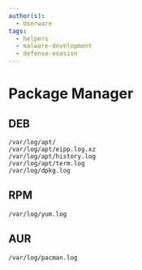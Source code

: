 ```yaml
---
author(s):
  - Userware
tags:
  - helpers
  - malware-development
  - defense-evasion
---
```

# Package Manager

## DEB

```
/var/log/apt/
/var/log/apt/eipp.log.xz
/var/log/apt/history.log
/var/log/apt/term.log
/var/log/dpkg.log
```

## RPM

```
/var/log/yum.log
```

## AUR

```
/var/log/pacman.log
```